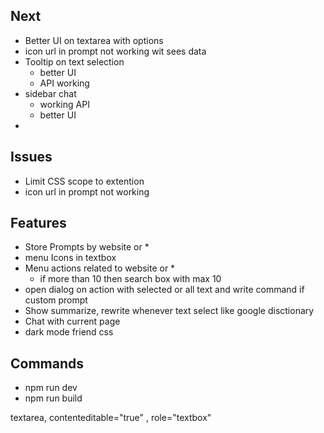 ## Next
- Better UI on textarea with options
- icon url in prompt not working wit sees data
- Tooltip on text selection
  - better UI
  - API working
- sidebar chat
  - working API
  - better UI
-

## Issues
- Limit CSS scope to extention
- icon url in prompt not working

## Features
- Store Prompts by website or *
- menu Icons in textbox
- Menu actions related to website or *
  - if more than 10 then search box with max 10
- open dialog on  action with selected or all text and write command if custom prompt
- Show summarize, rewrite whenever text select like google disctionary
- Chat with current page
- dark mode friend css

## Commands
- npm run dev
- npm run build

textarea, contenteditable="true" , role="textbox"
